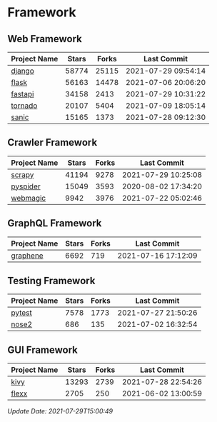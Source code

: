 # Framework

## Web Framework
| Project Name | Stars | Forks | Last Commit |
| ------------ | ----- | ----- | ----------- |
| [django](https://github.com/django/django) | 58774 | 25115 | 2021-07-29 09:54:14 |
| [flask](https://github.com/pallets/flask) | 56163 | 14478 | 2021-07-06 20:06:20 |
| [fastapi](https://github.com/tiangolo/fastapi) | 34158 | 2413 | 2021-07-29 10:31:22 |
| [tornado](https://github.com/tornadoweb/tornado) | 20107 | 5404 | 2021-07-09 18:05:14 |
| [sanic](https://github.com/sanic-org/sanic) | 15165 | 1373 | 2021-07-28 09:12:30 |

## Crawler Framework
| Project Name | Stars | Forks | Last Commit |
| ------------ | ----- | ----- | ----------- |
| [scrapy](https://github.com/scrapy/scrapy) | 41194 | 9278 | 2021-07-29 10:25:08 |
| [pyspider](https://github.com/binux/pyspider) | 15049 | 3593 | 2020-08-02 17:34:20 |
| [webmagic](https://github.com/code4craft/webmagic) | 9942 | 3976 | 2021-07-22 05:02:46 |

## GraphQL Framework
| Project Name | Stars | Forks | Last Commit |
| ------------ | ----- | ----- | ----------- |
| [graphene](https://github.com/graphql-python/graphene) | 6692 | 719 | 2021-07-16 17:12:09 |

## Testing Framework
| Project Name | Stars | Forks | Last Commit |
| ------------ | ----- | ----- | ----------- |
| [pytest](https://github.com/pytest-dev/pytest) | 7578 | 1773 | 2021-07-27 21:50:26 |
| [nose2](https://github.com/nose-devs/nose2) | 686 | 135 | 2021-07-02 16:32:54 |

## GUI Framework
| Project Name | Stars | Forks | Last Commit |
| ------------ | ----- | ----- | ----------- |
| [kivy](https://github.com/kivy/kivy) | 13293 | 2739 | 2021-07-28 22:54:26 |
| [flexx](https://github.com/flexxui/flexx) | 2705 | 250 | 2021-06-02 13:00:59 |

*Update Date: 2021-07-29T15:00:49*